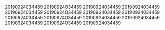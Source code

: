 20190924034459
20190924034459
20190924034459
20190924034459
20190924034459
20190924034459
20190924034459
20190924034459
20190924034459
20190924034459
20190924034459
20190924034459
20190924034459
20190924034459
20190924034459
